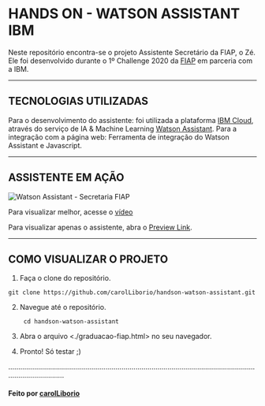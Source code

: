 # HANDS ON - WATSON ASSISTANT IBM

Neste repositório encontra-se o projeto Assistente Secretário da FIAP, o Zé. Ele foi desenvolvido durante o 1º Challenge 2020 da [FIAP](https://www.fiap.com.br/) em parceria com a IBM. 

___
## TECNOLOGIAS UTILIZADAS

 Para o desenvolvimento do assistente: foi utilizada a plataforma [IBM Cloud](https://cloud.ibm.com/), através  do serviço de IA & Machine Learning [Watson Assistant](https://cloud.ibm.com/catalog/services/watson-assistant). 
 Para a integração com a página web: Ferramenta de integração do Watson Assistant e Javascript.

___
## ASSISTENTE EM AÇÃO 
 
![Watson Assistant - Secretaria FIAP](https://j.gifs.com/L7OWxp.gif)

Para visualizar melhor, acesse o [vídeo](./watson-assistant-2020-06-22_04.19.17.mp4)

Para visualizar apenas o assistente, abra o [Preview Link](https://web-chat.global.assistant.watson.cloud.ibm.com/preview.html?region=us-south&integrationID=bd5123bc-54db-492b-8723-2c6239fbbe07&serviceInstanceID=282dfaa6-2518-42e2-a79d-bec39d904759).
___

## COMO VISUALIZAR O PROJETO 

1. Faça o clone do repositório.

  ```git clone https://github.com/carolLiborio/handson-watson-assistant.git```

2. Navegue até o repositório.
   
   ``` cd handson-watson-assistant```

3. Abra o arquivo <./graduacao-fiap.html> no seu navegador.

4. Pronto! Só testar ;) 
     
........................................................................................................................................................
#### Feito por [carolLiborio](https://github.com/carolLiborio)
